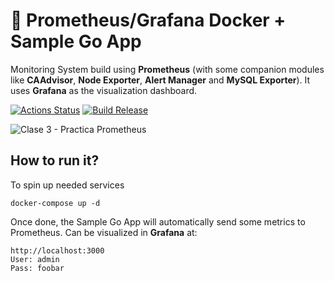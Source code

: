 # 📶 Prometheus/Grafana Docker + Sample Go App

Monitoring System build using **Prometheus** (with some companion modules like **CAAdvisor**, **Node Exporter**, **Alert Manager** and **MySQL Exporter**). It uses **Grafana** as the visualization dashboard.

[![Actions Status](https://github.com/rubencougil/prometheus-go/workflows/Build/badge.svg)](https://github.com/rubencougil/prometheus-go/actions)
[![Build Release](https://github.com/rubencougil/prometheus-go/workflows/Build%20Release/badge.svg)](https://github.com/rubencougil/prometheus-go/actions)

![Clase 3 - Practica Prometheus](https://github.com/rubencougil/prometheus-go/assets/1073799/b4d7ba04-cbf2-4e06-b072-d0cbf9bf1974)

## How to run it?

To spin up needed services

`docker-compose up -d`

Once done, the Sample Go App will automatically send some metrics to Prometheus. Can be visualized in **Grafana** at:

```
http://localhost:3000
User: admin
Pass: foobar
```

